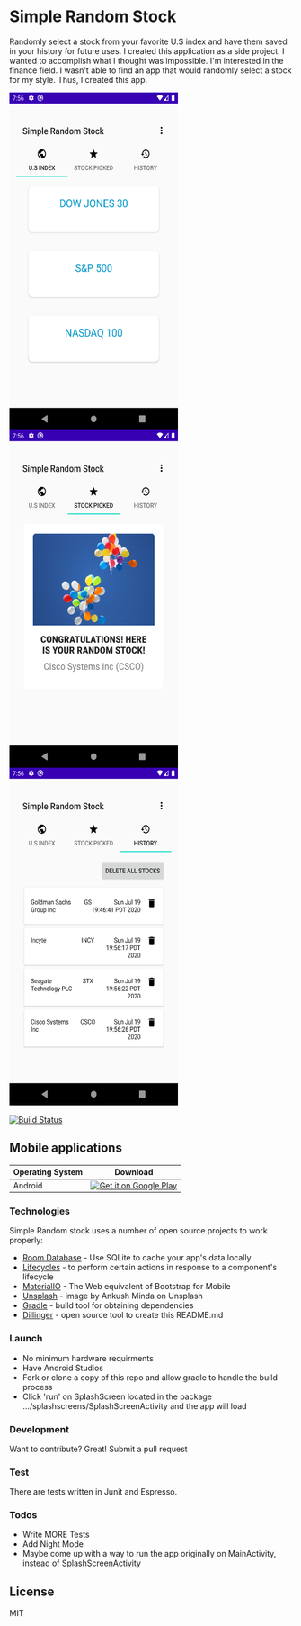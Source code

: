 # Simple Random Stock

Randomly select a stock from your favorite U.S index and have them saved in your history for future uses. 
I created this application as a side project. I wanted to accomplish what I thought was impossible. I'm interested in the finance field. I wasn't able to find an app that would randomly select a stock for my style. Thus, I created this app.

<img align="left" src="/readmeimages/index-tab.png" width="300" height="600">
<img align="left" src="/readmeimages/stock-tab.png" width="300" height="600">
<img src="/readmeimages/history-tab.png" width="300" height="600">

<br>

[![Build Status](https://travis-ci.org/joemccann/dillinger.svg?branch=master)](https://travis-ci.org/joemccann/dillinger)

## Mobile applications

Operating System | Download |
-----------------|----------|
Android          | <a href='https://play.google.com/store/apps/details?id=com.willchan.simple_random_stock'><img alt='Get it on Google Play' height="40px" src='https://joplinapp.org/images/BadgeAndroid.png'></a>


### Technologies

Simple Random stock uses a number of open source projects to work properly:

  - [Room Database] - Use SQLite to cache your app's data locally
  - [Lifecycles] - to perform certain actions in response to a component's lifecycle
  - [MaterialIO] - The Web equivalent of Bootstrap for Mobile
  - [Unsplash] - image by Ankush Minda on Unsplash 
  - [Gradle] - build tool for obtaining dependencies
  - [Dillinger] - open source tool to create this README.md

### Launch

- No minimum hardware requirments
- Have Android Studios
- Fork or clone a copy of this repo and allow gradle to handle the build process
- Click 'run' on SplashScreen located in the package .../splashscreens/SplashScreenActivity and the app will load

### Development

Want to contribute? Great! Submit a pull request

### Test

There are tests written in Junit and Espresso.

### Todos

 - Write MORE Tests
 - Add Night Mode
 - Maybe come up with a way to run the app originally on MainActivity, instead of SplashScreenActivity

License
----

MIT

[//]: # (These are reference links used in the body of this note and get stripped out when the markdown processor does its job. There is no need to format nicely because it shouldn't be seen. Thanks SO - http://stackoverflow.com/questions/4823468/store-comments-in-markdown-syntax)

   [Unsplash]: <https://unsplash.com/photos/VcD5OD2jDGA>
   [Dillinger]: <https://dillinger.io/>
   [Gradle]: <https://gradle.org/install/>
   [MaterialIO]: <https://material.io/>
   [Lifecycles]: <https://developer.android.com/topic/libraries/architecture/lifecycle#:~:text=If%20a%20library%20provides%20classes%20that%20need%20to,on%20the%20client%20side.%20Implementing%20a%20custom%20LifecycleOwner>
   [Room Database]: <https://developer.android.com/topic/libraries/architecture/room#:~:text=Room%20Persistence%20Library%20Part%20of%20Android%20Jetpack.%20The,data%20on%20a%20device%20that%27s%20running%20your%20app.>

